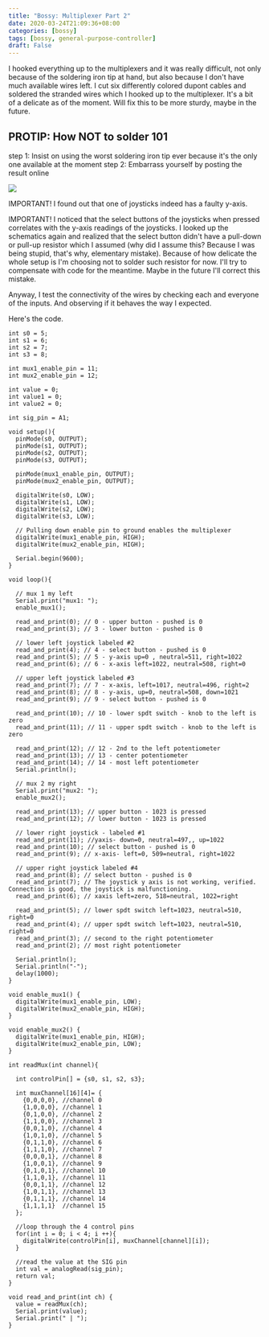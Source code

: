```yaml
---
title: "Bossy: Multiplexer Part 2"
date: 2020-03-24T21:09:36+08:00
categories: [bossy]
tags: [bossy, general-purpose-controller]
draft: False
---
```


I hooked everything up to the multiplexers and it was really difficult, not only because of the
soldering iron tip at hand, but also because I don't have much available wires left. I cut six differently colored dupont cables
and soldered the stranded wires which I hooked up to the multiplexer. It's a bit of a delicate as of the moment. Will fix this to be
more sturdy, maybe in the future.

## PROTIP: How NOT to solder 101

step 1: Insist on using the worst soldering iron tip ever because it's the only one available at the moment
step 2: Embarrass yourself by posting the result online

![](/robotics-blog/multiplexers-2.jpg)

IMPORTANT! I found out that one of joysticks indeed has a faulty y-axis.

IMPORTANT! I noticed that the select buttons of the joysticks when pressed correlates with the y-axis readings of the
joysticks. I looked up the schematics again and realized that the select button didn't have
a pull-down or pull-up resistor which I assumed (why did I assume this? Because I was being stupid, that's why, elementary mistake).
Because of how delicate the whole setup is I'm choosing not to solder such resistor for now. I'll try to compensate with code
for the meantime. Maybe in the future I'll correct this mistake.

Anyway, I test the connectivity of the wires by checking each and everyone of the inputs. And observing if it behaves the way I expected.

Here's the code.

```arduino
int s0 = 5;
int s1 = 6;
int s2 = 7;
int s3 = 8;

int mux1_enable_pin = 11;
int mux2_enable_pin = 12;

int value = 0;
int value1 = 0;
int value2 = 0;

int sig_pin = A1;

void setup(){
  pinMode(s0, OUTPUT);
  pinMode(s1, OUTPUT);
  pinMode(s2, OUTPUT);
  pinMode(s3, OUTPUT);

  pinMode(mux1_enable_pin, OUTPUT);
  pinMode(mux2_enable_pin, OUTPUT);

  digitalWrite(s0, LOW);
  digitalWrite(s1, LOW);
  digitalWrite(s2, LOW);
  digitalWrite(s3, LOW);

  // Pulling down enable pin to ground enables the multiplexer
  digitalWrite(mux1_enable_pin, HIGH);
  digitalWrite(mux2_enable_pin, HIGH);

  Serial.begin(9600);
}

void loop(){

  // mux 1 my left
  Serial.print("mux1: ");
  enable_mux1();

  read_and_print(0); // 0 - upper button - pushed is 0
  read_and_print(3); // 3 - lower button - pushed is 0

  // lower left joystick labeled #2
  read_and_print(4); // 4 - select button - pushed is 0
  read_and_print(5); // 5 - y-axis up=0 , neutral=511, right=1022
  read_and_print(6); // 6 - x-axis left=1022, neutral=508, right=0

  // upper left joystick labeled #3
  read_and_print(7); // 7 - x-axis, left=1017, neutral=496, right=2
  read_and_print(8); // 8 - y-axis, up=0, neutral=508, down=1021
  read_and_print(9); // 9 - select button - pushed is 0

  read_and_print(10); // 10 - lower spdt switch - knob to the left is zero
  read_and_print(11); // 11 - upper spdt switch - knob to the left is zero

  read_and_print(12); // 12 - 2nd to the left potentiometer
  read_and_print(13); // 13 - center potentiometer
  read_and_print(14); // 14 - most left potentiometer
  Serial.println();

  // mux 2 my right
  Serial.print("mux2: ");
  enable_mux2();

  read_and_print(13); // upper button - 1023 is pressed
  read_and_print(12); // lower button - 1023 is pressed

  // lower right joystick - labeled #1
  read_and_print(11); //yaxis- down=0, neutral=497,, up=1022
  read_and_print(10); // select button - pushed is 0
  read_and_print(9); // x-axis- left=0, 509=neutral, right=1022

  // upper right joystick labeled #4
  read_and_print(8); // select button - pushed is 0
  read_and_print(7); // The joystick y axis is not working, verified. Connection is good, the joystick is malfunctioning.
  read_and_print(6); // xaxis left=zero, 518=neutral, 1022=right

  read_and_print(5); // lower spdt switch left=1023, neutral=510, right=0
  read_and_print(4); // upper spdt switch left=1023, neutral=510, right=0
  read_and_print(3); // second to the right potentiometer
  read_and_print(2); // most right potentiometer

  Serial.println();
  Serial.println("-");
  delay(1000);
}

void enable_mux1() {
  digitalWrite(mux1_enable_pin, LOW);
  digitalWrite(mux2_enable_pin, HIGH);
}

void enable_mux2() {
  digitalWrite(mux1_enable_pin, HIGH);
  digitalWrite(mux2_enable_pin, LOW);
}

int readMux(int channel){

  int controlPin[] = {s0, s1, s2, s3};

  int muxChannel[16][4]= {
    {0,0,0,0}, //channel 0
    {1,0,0,0}, //channel 1
    {0,1,0,0}, //channel 2
    {1,1,0,0}, //channel 3
    {0,0,1,0}, //channel 4
    {1,0,1,0}, //channel 5
    {0,1,1,0}, //channel 6
    {1,1,1,0}, //channel 7
    {0,0,0,1}, //channel 8
    {1,0,0,1}, //channel 9
    {0,1,0,1}, //channel 10
    {1,1,0,1}, //channel 11
    {0,0,1,1}, //channel 12
    {1,0,1,1}, //channel 13
    {0,1,1,1}, //channel 14
    {1,1,1,1}  //channel 15
  };

  //loop through the 4 control pins
  for(int i = 0; i < 4; i ++){
    digitalWrite(controlPin[i], muxChannel[channel][i]);
  }

  //read the value at the SIG pin
  int val = analogRead(sig_pin);
  return val;
}

void read_and_print(int ch) {
  value = readMux(ch);
  Serial.print(value);
  Serial.print(" | ");
}
```
